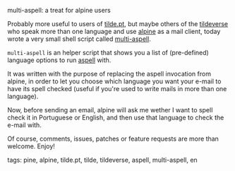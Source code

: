 multi-aspell: a treat for alpine users

Probably more useful to users of [tilde.pt](https:/tilde.pt), but maybe others
of the [tildeverse](https://tildeverse.org/) who speak more than one language
and use [alpine](http://alpine.x10host.com/alpine/release/) as a mail client,
today wrote a very small shell script called
[multi-aspell](https://github.com/marado/multi-aspell).

`multi-aspell` is an helper script that shows you a list of (pre-defined)
language options to run [aspell](http://aspell.net/) with.

It was written with the purpose of replacing the aspell invocation from
alpine, in order to let you choose which language you want your e-mail to have
its spell checked (useful if you're used to write mails in more than one
language).

Now, before sending an email, alpine will ask me wether I want to spell check
it in Portuguese or English, and then use that language to check the e-mail
with.

Of course, comments, issues, patches or feature requests are more than welcome.
Enjoy!


tags: pine, alpine, tilde.pt, tilde, tildeverse, aspell, multi-aspell, en
